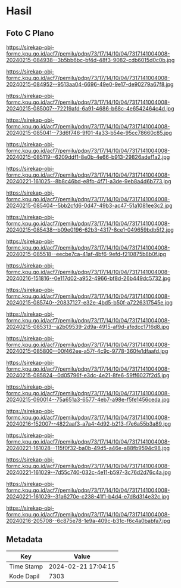 # Hasil

## Foto C Plano

https://sirekap-obj-formc.kpu.go.id/acf7/pemilu/pdpr/73/17/14/10/04/7317141004008-20240215-084938--3b5bb6bc-bf4d-48f3-9082-cdb6015d0c0b.jpg

https://sirekap-obj-formc.kpu.go.id/acf7/pemilu/pdpr/73/17/14/10/04/7317141004008-20240215-084952--9513aa04-6696-49e0-9e17-de90279a67f8.jpg

https://sirekap-obj-formc.kpu.go.id/acf7/pemilu/pdpr/73/17/14/10/04/7317141004008-20240215-085007--72219afd-6a91-4686-b68c-4e6542464c4d.jpg

https://sirekap-obj-formc.kpu.go.id/acf7/pemilu/pdpr/73/17/14/10/04/7317141004008-20240215-085041--73d6f746-9f01-4a33-b54e-95cc78660c85.jpg

https://sirekap-obj-formc.kpu.go.id/acf7/pemilu/pdpr/73/17/14/10/04/7317141004008-20240215-085119--6209ddf1-8e0b-4e66-b913-29826adef1a2.jpg

https://sirekap-obj-formc.kpu.go.id/acf7/pemilu/pdpr/73/17/14/10/04/7317141004008-20240221-161025--8b8c46bd-e8fb-4f71-a3de-9eb8a4d6b773.jpg

https://sirekap-obj-formc.kpu.go.id/acf7/pemilu/pdpr/73/17/14/10/04/7317141004008-20240215-085404--5bb2cfd6-0d47-49b3-ac47-51a1081ee3c2.jpg

https://sirekap-obj-formc.kpu.go.id/acf7/pemilu/pdpr/73/17/14/10/04/7317141004008-20240215-085438--b09e0196-62b3-4317-8ce1-049659bdb5f2.jpg

https://sirekap-obj-formc.kpu.go.id/acf7/pemilu/pdpr/73/17/14/10/04/7317141004008-20240215-085518--eecbe7ca-41af-4bf6-9efd-f210875b8b0f.jpg

https://sirekap-obj-formc.kpu.go.id/acf7/pemilu/pdpr/73/17/14/10/04/7317141004008-20240216-151816--0e117d02-a952-4966-bf8d-26b449dc5732.jpg

https://sirekap-obj-formc.kpu.go.id/acf7/pemilu/pdpr/73/17/14/10/04/7317141004008-20240215-085740--20837127-e32e-4bd5-b50f-a7226317545e.jpg

https://sirekap-obj-formc.kpu.go.id/acf7/pemilu/pdpr/73/17/14/10/04/7317141004008-20240215-085313--a2b09539-2d9a-4915-af9d-afedcc1716d8.jpg

https://sirekap-obj-formc.kpu.go.id/acf7/pemilu/pdpr/73/17/14/10/04/7317141004008-20240215-085800--00f462ee-a57f-4c9c-9778-360fe1dfaafd.jpg

https://sirekap-obj-formc.kpu.go.id/acf7/pemilu/pdpr/73/17/14/10/04/7317141004008-20240215-085824--0d05796f-e3dc-4e21-8fe6-59ff6027f2d5.jpg

https://sirekap-obj-formc.kpu.go.id/acf7/pemilu/pdpr/73/17/14/10/04/7317141004008-20240215-090014--75a651a3-6577-4eb7-a98e-f5fe1456ceda.jpg

https://sirekap-obj-formc.kpu.go.id/acf7/pemilu/pdpr/73/17/14/10/04/7317141004008-20240216-152007--4822aaf3-a7a4-4d92-b213-f7e6a55b3a89.jpg

https://sirekap-obj-formc.kpu.go.id/acf7/pemilu/pdpr/73/17/14/10/04/7317141004008-20240221-161028--115f0f32-ba0b-49d5-a46e-a88fb9594c98.jpg

https://sirekap-obj-formc.kpu.go.id/acf7/pemilu/pdpr/73/17/14/10/04/7317141004008-20240221-161029--7d55c740-032c-4e11-b597-3c76d2d76c4a.jpg

https://sirekap-obj-formc.kpu.go.id/acf7/pemilu/pdpr/73/17/14/10/04/7317141004008-20240221-161029--31a6270e-c238-41f1-b4d4-e7d8d314e32c.jpg

https://sirekap-obj-formc.kpu.go.id/acf7/pemilu/pdpr/73/17/14/10/04/7317141004008-20240216-205708--6c875e78-1e9a-409c-b31c-f6c4a0babfa7.jpg


## Metadata

| Key        | Value               |
| ---------- | ------------------- |
| Time Stamp | 2024-02-21 17:04:15 |
| Kode Dapil | 7303                |



